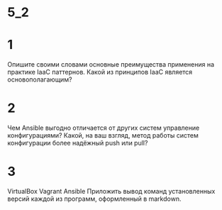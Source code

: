 # 5_2
# 1
Опишите своими словами основные преимущества применения на практике IaaC паттернов.
Какой из принципов IaaC является основополагающим?
# 2
Чем Ansible выгодно отличается от других систем управление конфигурациями?
Какой, на ваш взгляд, метод работы систем конфигурации более надёжный push или pull?
# 3
VirtualBox
Vagrant
Ansible
Приложить вывод команд установленных версий каждой из программ, оформленный в markdown.
